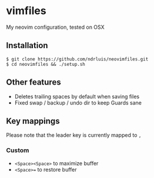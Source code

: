 # vimfiles

My neovim configuration, tested on OSX

## Installation

    $ git clone https://github.com/ndrluis/neovimfiles.git
    $ cd neovimfiles && ./setup.sh

## Other features

* Deletes trailing spaces by default when saving files
* Fixed swap / backup / undo dir to keep Guards sane

## Key mappings

Please note that the leader key is currently mapped to `,`

### Custom

* `<Space><Space>` to maximize buffer
* `<Space>=` to restore buffer
